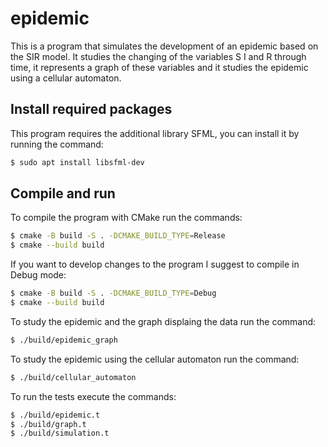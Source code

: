 # epidemic
This is a program that simulates the development of an epidemic based on the SIR model. It studies the changing of the variables S I and R through time, it represents a graph of these variables and it studies the epidemic using a cellular automaton.
## Install required packages
This program requires the additional library SFML, you can install it by running the command:
```bash
$ sudo apt install libsfml-dev
```
## Compile and run
To compile the program with CMake run the commands:
```bash
$ cmake -B build -S . -DCMAKE_BUILD_TYPE=Release
$ cmake --build build
```
If you want to develop changes to the program I suggest to compile in Debug mode:
```bash
$ cmake -B build -S . -DCMAKE_BUILD_TYPE=Debug
$ cmake --build build
```
To study the epidemic and the graph displaing the data run the command:
```bash
$ ./build/epidemic_graph
```
To study the epidemic using the cellular automaton run the command:
```bash
$ ./build/cellular_automaton
```
To run the tests execute the commands:
```bash
$ ./build/epidemic.t
$ ./build/graph.t
$ ./build/simulation.t
```
